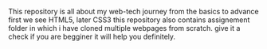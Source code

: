 This repository is all about my web-tech journey from the basics to advance
first we see HTML5, later CSS3
this repository also contains assignement folder in which i have cloned multiple webpages from scratch.
give it a check if you are begginer it will help you definitely. 
